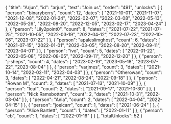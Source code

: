 {
  "title": "Arjun",
  "id": "arjun",
  "text": "Join us",
  "order": "491",
  "unlocks": [
    {
      "person": "binaryberry",
      "count": 12,
      "dates": [
        "2021-10-01",
        "2021-11-07",
        "2021-12-08",
        "2022-01-24",
        "2022-02-07",
        "2022-03-08",
        "2022-05-13",
        "2022-05-26",
        "2022-08-20",
        "2022-12-05",
        "2023-02-17",
        "2023-04-24"
      ]
    },
    {
      "person": "Lily2point0",
      "count": 8,
      "dates": [
        "2021-07-22",
        "2021-07-25",
        "2021-10-05",
        "2022-03-19",
        "2022-04-12",
        "2022-07-23",
        "2022-10-06",
        "2023-07-22"
      ]
    },
    {
      "person": "apaleslimghost",
      "count": 6,
      "dates": [
        "2021-07-15",
        "2022-01-01",
        "2022-03-05",
        "2022-08-20",
        "2022-09-11",
        "2023-04-01"
      ]
    },
    {
      "person": "ivo",
      "count": 5,
      "dates": [
        "2022-01-22",
        "2022-05-08",
        "2022-08-05",
        "2022-09-11",
        "2022-12-20"
      ]
    },
    {
      "person": "j-sheps",
      "count": 4,
      "dates": [
        "2023-02-19",
        "2023-05-18",
        "2023-07-22",
        "2023-08-04"
      ]
    },
    {
      "person": "varjmes",
      "count": 3,
      "dates": [
        "2021-10-14",
        "2022-02-11",
        "2022-04-03"
      ]
    },
    {
      "person": "Otherowan",
      "count": 3,
      "dates": [
        "2022-04-21",
        "2022-08-24",
        "2022-09-18"
      ]
    },
    {
      "person": "Rowan M",
      "count": 2,
      "dates": [
        "2021-07-13",
        "2021-10-09"
      ]
    },
    {
      "person": "leaf",
      "count": 2,
      "dates": [
        "2021-09-17",
        "2021-10-30"
      ]
    },
    {
      "person": "Nick Ramsbottom",
      "count": 2,
      "dates": [
        "2021-10-31",
        "2022-03-04"
      ]
    },
    {
      "person": "Ania",
      "count": 2,
      "dates": [
        "2022-04-04",
        "2022-04-15"
      ]
    },
    {
      "person": "joelcarr",
      "count": 1,
      "dates": [
        "2021-06-24"
      ]
    },
    {
      "person": "Alice Bartlett",
      "count": 1,
      "dates": [
        "2022-01-11"
      ]
    },
    {
      "person": "cb",
      "count": 1,
      "dates": [
        "2022-01-16"
      ]
    }
  ],
  "totalUnlocks": 52
}